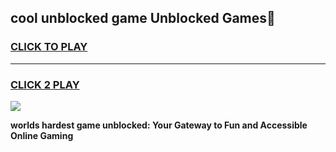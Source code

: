 
## cool unblocked game Unblocked Games👋
<h3>
<a href="https://premium.freeplayer.one?title=cool_unblocked_game&ref=16F">CLICK TO PLAY</a></h3>
<hr>

<h3>
<a href="https://premium.freeplayer.one?title=cool_unblocked_game&ref=16F">CLICK 2 PLAY</a>
  
</h3>

<a href="https://premium.freeplayer.one?title=cool_unblocked_game&ref=16F/"><img src="https://clearcache.store/games.png"></a>


**worlds hardest game unblocked: Your Gateway to Fun and Accessible Online Gaming**
